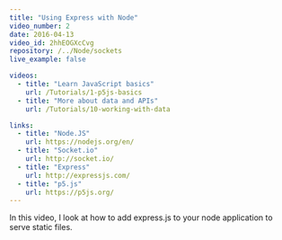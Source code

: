 ```yaml
---
title: "Using Express with Node"
video_number: 2
date: 2016-04-13
video_id: 2hhEOGXcCvg
repository: /../Node/sockets
live_example: false

videos:
  - title: "Learn JavaScript basics"
    url: /Tutorials/1-p5js-basics
  - title: "More about data and APIs"
    url: /Tutorials/10-working-with-data

links:
  - title: "Node.JS"
    url: https://nodejs.org/en/
  - title: "Socket.io"
    url: http://socket.io/
  - title: "Express"
    url: http://expressjs.com/
  - title: "p5.js"
    url: https://p5js.org/
---
```


In this video, I look at how to add express.js to your node application to serve static files.
